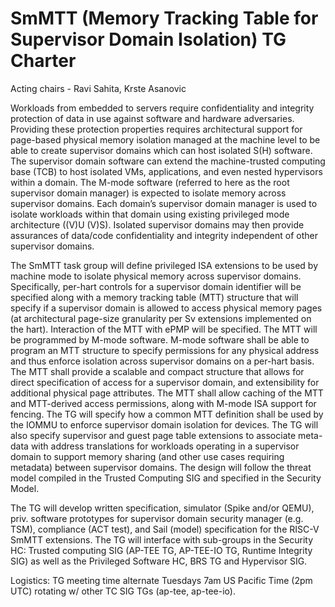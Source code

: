 # SmMTT (Memory Tracking Table for Supervisor Domain Isolation) TG Charter 

Acting chairs - Ravi Sahita, Krste Asanovic

Workloads from embedded to servers require confidentiality and integrity protection of data in use against software and hardware adversaries. Providing these protection properties requires architectural support for page-based physical memory isolation managed at the machine level to be able to create supervisor domains which can host isolated S(H) software. The supervisor domain software can extend the machine-trusted computing base (TCB) to host isolated VMs, applications, and even nested hypervisors within a domain. The M-mode software (referred to here as the root supervisor domain manager) is expected to isolate memory across supervisor domains. Each domain’s supervisor domain manager is used to isolate workloads within that domain using existing privileged mode architecture ((V)U (V)S). Isolated supervisor domains may then provide assurances of data/code confidentiality and integrity independent of other supervisor domains.

The SmMTT task group will define privileged ISA extensions to be used by machine mode to isolate physical memory across supervisor domains. Specifically, per-hart controls for a supervisor domain identifier will be specified along with a memory tracking table (MTT) structure that will specify if a supervisor domain is allowed to access physical memory pages (at architectural page-size granularity per Sv extensions implemented on the hart). Interaction of the MTT with ePMP will be specified. The MTT will be programmed by M-mode software. M-mode software shall be able to program an MTT structure to specify permissions for any physical address and thus enforce isolation across supervisor domains on a per-hart basis. The MTT shall provide a scalable and compact structure that allows for direct specification of access for a supervisor domain, and extensibility for additional physical page attributes. The MTT shall allow caching of the MTT and MTT-derived access permissions, along with M-mode ISA support for fencing. The TG will specify how a common MTT definition shall be used by the IOMMU to enforce supervisor domain isolation for devices. The TG will also specify supervisor and guest page table extensions to associate meta-data with address translations for workloads operating in a supervisor domain to support memory sharing (and other use cases requiring metadata) between supervisor domains. The design will follow the threat model compiled in the Trusted Computing SIG and specified in the Security Model.

The TG will develop written specification, simulator (Spike and/or QEMU), priv. software prototypes for supervisor domain security manager (e.g. TSM), compliance (ACT test), and Sail (model) specification for the RISC-V SmMTT extensions. The TG will interface with sub-groups in the Security HC: Trusted computing SIG (AP-TEE TG, AP-TEE-IO TG, Runtime Integrity SIG) as well as the Privileged Software HC, BRS TG and Hypervisor SIG.

Logistics: TG meeting time alternate Tuesdays 7am US Pacific Time (2pm UTC)  rotating w/ other TC SIG TGs (ap-tee, ap-tee-io).
